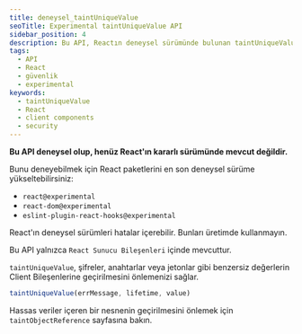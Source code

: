 ```yaml
---
title: deneysel_taintUniqueValue
seoTitle: Experimental taintUniqueValue API
sidebar_position: 4
description: Bu API, Reactın deneysel sürümünde bulunan taintUniqueValue fonksiyonunu tanıtır. Kişisel anahtarlar gibi benzersiz verilerin Client Bileşenlerine geçmesini önler.
tags: 
  - API
  - React
  - güvenlik
  - experimental
keywords: 
  - taintUniqueValue
  - React
  - client components
  - security
---
```

**Bu API deneysel olup, henüz React'ın kararlı sürümünde mevcut değildir.**

Bunu deneyebilmek için React paketlerini en son deneysel sürüme yükseltebilirsiniz:

- `react@experimental`
- `react-dom@experimental`
- `eslint-plugin-react-hooks@experimental`

React'ın deneysel sürümleri hatalar içerebilir. Bunları üretimde kullanmayın.

Bu API yalnızca `React Sunucu Bileşenleri` içinde mevcuttur.





`taintUniqueValue`, şifreler, anahtarlar veya jetonlar gibi benzersiz değerlerin Client Bileşenlerine geçirilmesini önlemenizi sağlar.

```js
taintUniqueValue(errMessage, lifetime, value)
```

Hassas veriler içeren bir nesnenin geçirilmesini önlemek için `taintObjectReference` sayfasına bakın.
